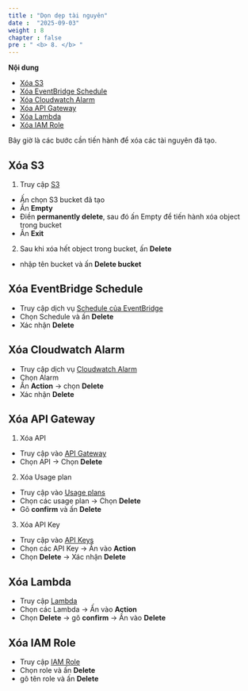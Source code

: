 ```yaml
---
title : "Dọn dẹp tài nguyên"
date :  "2025-09-03" 
weight : 8
chapter : false
pre : " <b> 8. </b> "
---
```


**Nội dung**
- [Xóa S3](#xóa-s3)
- [Xóa EventBridge Schedule](#xóa-eventbridge-schedule)
- [Xóa Cloudwatch Alarm](#xóa-cloudwatch-alarm)
- [Xóa API Gateway](#xóa-api-gateway)
- [Xóa Lambda](#xóa-lambda)
- [Xóa IAM Role](#xóa-iam-role)

Bây giờ là các bước cần tiến hành để xóa các tài nguyên đã tạo.

## Xóa S3

1. Truy cập [S3](https://console.aws.amazon.com/lambda/)
- Ấn chọn S3 bucket đã tạo
- Ấn **Empty**
- Điền **permanently delete**, sau đó ấn Empty để tiến hành xóa object trong bucket
- Ấn **Exit**

2. Sau khi xóa hết object trong bucket, ấn **Delete**
- nhập tên bucket và ấn **Delete bucket**

## Xóa EventBridge Schedule

- Truy cập dịch vụ [Schedule của EventBridge](https://console.aws.amazon.com/scheduler/)
- Chọn Schedule và ấn **Delete**
- Xác nhận **Delete**

## Xóa Cloudwatch Alarm

- Truy cập dịch vụ [Cloudwatch Alarm](https://console.aws.amazon.com/cloudwatch/home#alarmsV2)
- Chọn Alarm
- Ấn **Action** -> chọn **Delete**
- Xác nhận **Delete**

## Xóa API Gateway

1. Xóa API

- Truy cập vào [API Gateway](https://console.aws.amazon.com/apigateway/main)
- Chọn API -> Chọn **Delete**

2. Xóa Usage plan

-  Truy cập vào [Usage plans](https://console.aws.amazon.com/apigateway/main/usage-plans)
- Chọn các usage plan -> Chọn **Delete**
- Gõ **confirm** và ấn **Delete**

3. Xóa API Key

-  Truy cập vào [API Keys](https://console.aws.amazon.com/apigateway/main/api-keys)
- Chọn các API Key -> Ấn vào **Action**
- Chọn **Delete** -> Xác nhận **Delete**

## Xóa Lambda

- Truy cập [Lambda](https://console.aws.amazon.com/lambda/)
- Chọn các Lambda -> Ấn vào **Action**
- Chọn **Delete** -> gõ **confirm** -> Ấn vào **Delete**

## Xóa IAM Role

- Truy cập [IAM Role](https://console.aws.amazon.com/iam/home/roles)
- Chọn role và ấn **Delete**
- gõ tên role và ấn **Delete**